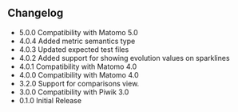 ## Changelog

- 5.0.0 Compatibility with Matomo 5.0
- 4.0.4 Added metric semantics type
- 4.0.3 Updated expected test files
- 4.0.2 Added support for showing evolution values on sparklines
- 4.0.1 Compatibility with Matomo 4.0
- 4.0.0 Compatibility with Matomo 4.0
- 3.2.0 Support for comparisons view.
- 3.0.0 Compatibility with Piwik 3.0
- 0.1.0 Initial Release

